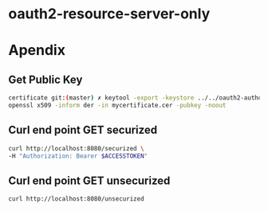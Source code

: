 # oauth2-resource-server-only



# Apendix

## Get Public Key

```sh
certificate git:(master) ✗ keytool -export -keystore ../../oauth2-authorization-server-only/keystore/mykeystore.keystore -alias myalias -file mycertificate.cer
openssl x509 -inform der -in mycertificate.cer -pubkey -noout
```

## Curl end point GET securized

```sh
curl http://localhost:8080/securized \
-H "Authorization: Bearer $ACCESSTOKEN"
```

## Curl end point GET unsecurized

```sh
curl http://localhost:8080/unsecurized
```

